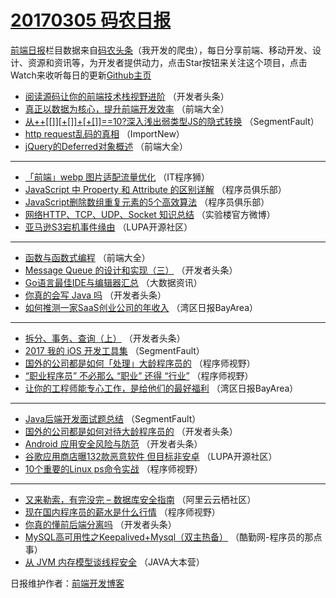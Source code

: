 # [20170305 码农日报](https://github.com/kujian/frontendDaily/blob/master/2017/03/05.md)

[前端日报](http://caibaojian.com/c/news)栏目数据来自[码农头条](http://hao.caibaojian.com/)（我开发的爬虫），每日分享前端、移动开发、设计、资源和资讯等，为开发者提供动力，点击Star按钮来关注这个项目，点击Watch来收听每日的更新[Github主页](https://github.com/kujian/frontendDaily)
* [阅读源码让你的前端技术栈视野进阶](http://hao.caibaojian.com/28818.html) （开发者头条）
* [真正以数据为核心，提升前端开发效率](http://hao.caibaojian.com/28792.html) （前端大全）
* [从++[[]][+[]]+[+[]]==10?深入浅出弱类型JS的隐式转换](http://hao.caibaojian.com/28841.html) （SegmentFault）
* [http request乱码的真相](http://hao.caibaojian.com/28778.html) （ImportNew）
* [jQuery的Deferred对象概述](http://hao.caibaojian.com/28790.html) （前端大全）

***
* [「前端」webp 图片适配流量优化](http://hao.caibaojian.com/28861.html) （IT程序狮）
* [JavaScript 中 Property 和 Attribute 的区别详解](http://hao.caibaojian.com/28809.html) （程序员俱乐部）
* [JavaScript删除数组重复元素的5个高效算法](http://hao.caibaojian.com/28807.html) （程序员俱乐部）
* [网络HTTP、TCP、UDP、Socket 知识总结](http://hao.caibaojian.com/28911.html) （实验楼官方微博）
* [亚马逊S3宕机事件缘由](http://hao.caibaojian.com/28798.html) （LUPA开源社区）

***
* [函数与函数式编程](http://hao.caibaojian.com/28791.html) （前端大全）
* [Message Queue 的设计和实现（三）](http://hao.caibaojian.com/28814.html) （开发者头条）
* [Go语言最佳IDE与编辑器汇总](http://hao.caibaojian.com/28852.html) （大数据资讯）
* [你真的会写 Java 吗](http://hao.caibaojian.com/28813.html) （开发者头条）
* [如何推测一家SaaS创业公司的年收入](http://hao.caibaojian.com/28749.html) （湾区日报BayArea）

***
* [拆分、事务、查询（上）](http://hao.caibaojian.com/28817.html) （开发者头条）
* [2017 我的 iOS 开发工具集](http://hao.caibaojian.com/28839.html) （SegmentFault）
* [国外的公司都是如何「处理」大龄程序员的](http://hao.caibaojian.com/28845.html) （程序师视野）
* [“职业程序员” 不必那么 “职业” 还得 “行业”](http://hao.caibaojian.com/28847.html) （程序师视野）
* [让你的工程师能专心工作，是给他们的最好福利](http://hao.caibaojian.com/28750.html) （湾区日报BayArea）

***
* [Java后端开发面试题总结](http://hao.caibaojian.com/28840.html) （SegmentFault）
* [国外的公司都是如何对待大龄程序员的](http://hao.caibaojian.com/28811.html) （开发者头条）
* [Android 应用安全风险与防范](http://hao.caibaojian.com/28812.html) （开发者头条）
* [谷歌应用商店曝132款恶意软件 但目标非安卓](http://hao.caibaojian.com/28802.html) （LUPA开源社区）
* [10个重要的Linux ps命令实战](http://hao.caibaojian.com/28848.html) （程序师视野）

***
* [又来勒索，有完没完 &#8211; 数据库安全指南](http://hao.caibaojian.com/28793.html) （阿里云云栖社区）
* [现在国内程序员的薪水是什么行情](http://hao.caibaojian.com/28849.html) （程序师视野）
* [你真的懂前后端分离吗](http://hao.caibaojian.com/28815.html) （开发者头条）
* [MySQL高可用性之Keepalived+Mysql（双主热备）](http://hao.caibaojian.com/28860.html) （酷勤网-程序员的那点事）
* [从 JVM 内存模型谈线程安全](http://hao.caibaojian.com/28805.html) （JAVA大本营）

日报维护作者：[前端开发博客](http://caibaojian.com/) 